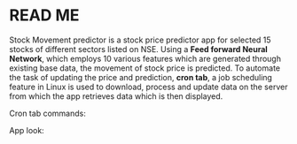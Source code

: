 # READ ME

Stock Movement predictor is a stock price predictor app  for  selected 15 stocks of different sectors listed on NSE. Using a **Feed forward Neural Network**, which employs 10 various features which are generated through existing base data, the movement of stock price is predicted. To automate the task of updating the price and prediction, **cron tab**, a job scheduling feature in Linux is used to download, process and update data on the server from which the app retrieves data which is then displayed. 

Cron tab commands: 


[logo]: https://github.com/qawbecrdteyf/StockMovementPredictor/blob/master/images/cron.png "Logo Title Text 2"

App look:

[logo]: https://github.com/qawbecrdeyf/StockMovementPredictor/master/blob/images/demo.jpeg 'Look'
